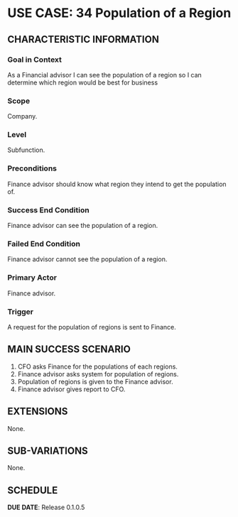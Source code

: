 # USE CASE: 34 Population of a Region

## CHARACTERISTIC INFORMATION

### Goal in Context

As a Financial advisor I can see the population of a region so I can determine which region would be best for business

### Scope

Company.

### Level

Subfunction.

### Preconditions

Finance advisor should know what region they intend to get the population of.

### Success End Condition

Finance advisor can see the population of a region.

### Failed End Condition

Finance advisor cannot see the population of a region.

### Primary Actor

Finance advisor.

### Trigger

A request for the population of regions is sent to Finance.

## MAIN SUCCESS SCENARIO

1. CFO asks Finance for the populations of each regions.
2. Finance advisor asks system for population of regions.
3. Population of regions is given to the Finance advisor.
4. Finance advisor gives report to CFO.

## EXTENSIONS

None.

## SUB-VARIATIONS

None.

## SCHEDULE

**DUE DATE**: Release 0.1.0.5
